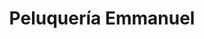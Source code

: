 ---
title: "Peluquería Emmanuel"
url: /zona-19-ciudad-de-guatemala/peluqueria-emmanuel/
shop: peluquería
---